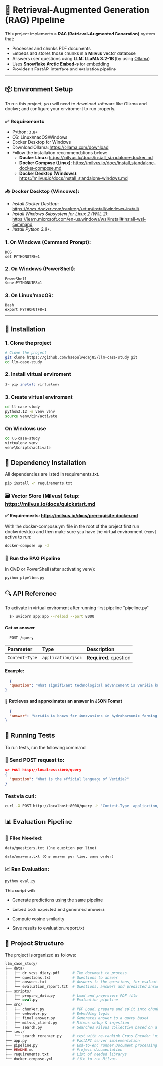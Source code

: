 
# 🧠 Retrieval-Augmented Generation (RAG) Pipeline

This project implements a **RAG (Retrieval-Augmented Generation)** system that:

- Processes and chunks PDF documents
- Embeds and stores those chunks in a **Milvus** vector database
- Answers user questions using **LLM: LLaMA 3.2-1B** (by using [Ollama](https://ollama.com))
- Uses **Snowflake Arctic Embed-s** for embedding
- Provides a FastAPI interface and evaluation pipeline

---
## 📦 Environment Setup

To run this project, you will need to download software like Ollama and docker; and configure your enviroment to run properly.

### ✅ Requirements

- Python: `3.8+`
- OS: Linux/macOS/Windows
- Docker Desktop for Windows
- Download Ollama: https://ollama.com/download
- Follow the installation recommendations below:
  - **Docker Linux**: https://milvus.io/docs/install_standalone-docker.md
  - **Docker Compose (Linux)**: https://milvus.io/docs/install_standalone-docker-compose.md
  - **Docker Desktop (Windows)**: https://milvus.io/docs/install_standalone-windows.md

### 📥 Docker Desktop (Windows):
- _Install Docker Desktop_: https://docs.docker.com/desktop/setup/install/windows-install/
- _Install Windows Subsystem for Linux 2 (WSL 2)_: https://learn.microsoft.com/en-us/windows/wsl/install#install-wsl-command
- _Install Python 3.8+_.

### 1. On Windows (Command Prompt):
    DOS
    set PYTHONUTF8=1

### 2. On Windows (PowerShell):
    PowerShell
    $env:PYTHONUTF8=1

### 3. On Linux/macOS:
    Bash
    export PYTHONUTF8=1
---
## 🧰 Installation

### 1. Clone the project

```bash
# Clone the project
git clone https://github.com/hsepulvedaj85/llm-case-study.git
cd llm-case-study
```
### 2. Install virtual enviroment
```bash
$> pip install virtualenv
```
### 3. Create virtual enviroment
```bash
cd ll-case-study
python3.12 -m venv venv
source venv/bin/activate
```
### On Windows use

```bash
cd ll-case-study
virtualenv venv
venv\Scripts\activate
```
## 🔧 Dependency Installation

All dependencies are listed in requirements.txt.

```bash
pip install -r requirements.txt
```
### 🗃️ Vector Store (Milvus) Setup: https://milvus.io/docs/quickstart.md
#### ✅ Requirements: https://milvus.io/docs/prerequisite-docker.md

With the docker-compose.yml file in the root of the project first run dockerdesktop and then make sure you have the virtual environment `(venv)`  active to run:

```bash
docker-compose up -d
```
### 🚀 Run the RAG Pipeline
In CMD or PowerShell (after activating venv):

```bash
python pipeline.py
```

## 🔍 API Reference
To activate in virtual enviroment after running first pipeline "pipeline.py"

```bash
  $> uvicorn app:app --reload --port 8000
```

#### Get an answer

```http
  POST /query
```

| Parameter | Type     | Description                |
| :-------- | :------- | :------------------------- |
| `Content-Type` | `application/json` | **Required**. question |

#### Example:

```json
  {
  "question": "What significant technological advancement is Veridia known for in agriculture?"
}
```

#### 🎯 Retrieves and approximates an answer in JSON Format
```json
  {
  "answer": "Veridia is known for innovations in hydroharmonic farming technology that have revolutionized their yield."
}
```

## 🧪 Running Tests

To run tests, run the following command

### 📄 Send POST request to:
```json
$> POST http://localhost:8000/query
{
  "question": "What is the official language of Veridia?"
}
```

### Test via curl:
```bash
curl -X POST http://localhost:8000/query -H "Content-Type: application/json" -d '{"question": "What is the capital of Veridia?"}'
```

## 📊 Evaluation Pipeline

### 📁 Files Needed:
```
data/questions.txt (One question per line)

data/answers.txt (One answer per line, same order)
```

### 📈 Run Evaluation:
```bash
python eval.py
```

This script will:
- Generate predictions using the same pipeline

- Embed both expected and generated answers

- Compute cosine similarity

- Save results to evaluation_report.txt
## 📁 Project Structure

The project is organized as follows:

```php
llm_case_study/
├── data/
│   ├── dr_voss_diary.pdf      # The document to process
│   ├── questions.txt          # Questions to answer
│   ├── answers.txt            # Answers to the questions, for evaluation/testing purposes
│   └── evaluation_report.txt  # Questions, answers and predicted answers with COSINE similarity 
├── scripts/
│   ├── prepare_data.py        # Load and preprocess PDF file
│   └── eval.py                # Evaluation pipeline
├── src/                    
│   ├── chunker.py             # PDF Load, prepare and split into chunks
|   ├── embedder.py            # Embedding logic 
|   ├── final_answer.py        # Generates answer to a query based
|   ├── milvus_client.py       # Milvus setup & ingestion
|   └── search.py              # Searches Milvus collection based on a given query embedding.
├── test/
|   └── search_reranker.py     # test with re-rankink Cross Encoder 'ms-marco-TinyBERT-L-2-v2'
├── app.py                     # FastAPI server implementation
├── pipeline.py                # End-to-end runner Document processing pipeline to Milvus.
├── README.md                  # Project documentation
├── requirements.txt           # List of needed librarys
└── docker-compose.yml         # file to run Milvus.  
```